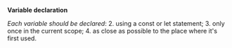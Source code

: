 **Variable declaration**

_Each variable should be declared_:
2. using a const or let statement;
3. only once in the current scope;
4. as close as possible to the place where it's first used.
